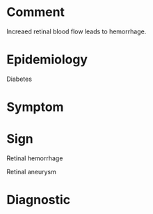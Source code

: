 # Comment

Increaed retinal blood flow leads to hemorrhage.

# Epidemiology

Diabetes

# Symptom

# Sign

Retinal hemorrhage

Retinal aneurysm

# Diagnostic
